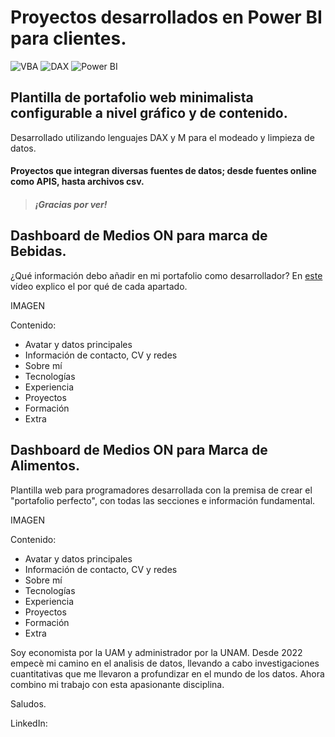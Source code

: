 # Proyectos desarrollados en Power BI para clientes.
![VBA](https://img.shields.io/badge/VBA-blue?style=for-the-badge)
![DAX](https://img.shields.io/badge/DAX-blue?style=for-the-badge&logo=python&logoColor=white)
![Power BI](https://img.shields.io/badge/Power%20BI-orange?style=for-the-badge&logo=powerbi&logoColor=white)


## Plantilla de portafolio web minimalista configurable a nivel gráfico y de contenido.

Desarrollado utilizando lenguajes DAX y M para el modeado y limpieza de datos.

#### Proyectos que integran diversas fuentes de datos; desde fuentes online como APIS, hasta archivos csv. 
> ##### ¡Gracias por ver!

## Dashboard de Medios ON para marca de Bebidas.

¿Qué información debo añadir en mi portafolio como desarrollador? En [este](https://youtu.be/zFbTXe1yFGA) vídeo explico el por qué de cada apartado.

IMAGEN

Contenido:
* Avatar y datos principales
* Información de contacto, CV y redes
* Sobre mí
* Tecnologías
* Experiencia
* Proyectos
* Formación
* Extra


## Dashboard de Medios ON para Marca de Alimentos.

Plantilla web para programadores desarrollada con la premisa de crear el "portafolio perfecto", con todas las secciones e información fundamental.

IMAGEN

Contenido:
* Avatar y datos principales
* Información de contacto, CV y redes
* Sobre mí
* Tecnologías
* Experiencia
* Proyectos
* Formación
* Extra

Soy economista por la UAM y administrador por la UNAM. Desde 2022 empecè mi camino en el analisis de datos, llevando a cabo investigaciones cuantitativas que me llevaron a profundizar en el mundo de los datos. Ahora combino mi trabajo con esta apasionante disciplina.

Saludos.

LinkedIn: 
